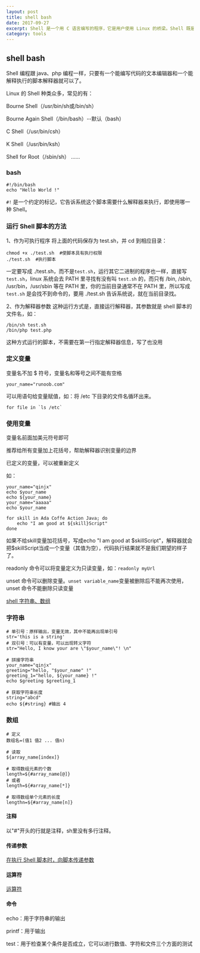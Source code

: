 ```yaml
---
layout: post
title: shell bash
date: 2017-09-27
excerpt: Shell 是一个用 C 语言编写的程序，它是用户使用 Linux 的桥梁。Shell 既是一种命令语言，又是一种程序设计语言。<br>Shell 脚本（shell script），是一种为 shell 编写的脚本程序。本文出现的 "shell编程" 都是指 shell 脚本编程，不是指开发 shell 自身。
category: tools
---
```

## shell bash

Shell 编程跟 java、php 编程一样，只要有一个能编写代码的文本编辑器和一个能解释执行的脚本解释器就可以了。

Linux 的 Shell 种类众多，常见的有：

Bourne Shell（/usr/bin/sh或/bin/sh）

Bourne Again Shell（/bin/bash）--默认（bash）

C Shell（/usr/bin/csh）

K Shell（/usr/bin/ksh）

Shell for Root（/sbin/sh）
……

### bash
```
#!/bin/bash
echo "Hello World !"
```

`#!` 是一个约定的标记，它告诉系统这个脚本需要什么解释器来执行，即使用哪一种 Shell。

### 运行 Shell 脚本的方法
1、作为可执行程序
将上面的代码保存为 test.sh，并 cd 到相应目录：

```
chmod +x ./test.sh  #使脚本具有执行权限
./test.sh  #执行脚本
```

一定要写成 ./test.sh，而不是`test.sh`，运行其它二进制的程序也一样，直接写 `test.sh`，linux 系统会去 PATH 里寻找有没有叫 `test.sh` 的，而只有 /bin, /sbin, /usr/bin，/usr/sbin 等在 PATH 里，你的当前目录通常不在 PATH 里，所以写成 `test.sh` 是会找不到命令的，要用 ./test.sh 告诉系统说，就在当前目录找。

2、作为解释器参数
这种运行方式是，直接运行解释器，其参数就是 shell 脚本的文件名，如：
```
/bin/sh test.sh
/bin/php test.php
```
这种方式运行的脚本，不需要在第一行指定解释器信息，写了也没用


### 定义变量

变量名不加 $ 符号，变量名和等号之间不能有空格
```
your_name="runoob.com"
```
可以用语句给变量赋值，如：将 /etc 下目录的文件名循环出来。
```
for file in `ls /etc`
```
### 使用变量
变量名前面加美元符号即可

推荐给所有变量加上花括号，帮助解释器识别变量的边界

已定义的变量，可以被重新定义

如：
```
your_name="qinjx"
echo $your_name
echo ${your_name}
your_name="aaaaa"
echo $your_name
```


```
for skill in Ada Coffe Action Java; do
    echo "I am good at ${skill}Script"
done
```
如果不给skill变量加花括号，写成echo "I am good at $skillScript"，解释器就会把$skillScript当成一个变量（其值为空），代码执行结果就不是我们期望的样子了。


readonly 命令可以将变量定义为只读变量，如：`readonly myUrl`

unset 命令可以删除变量。`unset variable_name`变量被删除后不能再次使用，unset 命令不能删除只读变量

[shell 字符串、数组](http://www.runoob.com/linux/linux-shell-variable.html)

### 字符串
```
# 单引号：原样输出，变量无效，其中不能再出现单引号
str='this is a string'
# 双引号：可以有变量，可以出现转义字符
str="Hello, I know your are \"$your_name\"! \n"

# 拼接字符串
your_name="qinjx"
greeting="hello, "$your_name" !"
greeting_1="hello, ${your_name} !"
echo $greeting $greeting_1

# 获取字符串长度
string="abcd"
echo ${#string} #输出 4
```

### 数组
```
# 定义
数组名=(值1 值2 ... 值n)

# 读取
${array_name[index]}

# 取得数组元素的个数
length=${#array_name[@]}
# 或者
length=${#array_name[*]}

# 取得数组单个元素的长度
lengthn=${#array_name[n]}
```
#### 注释
以"#"开头的行就是注释，sh里没有多行注释。

#### 传递参数
[在执行 Shell 脚本时，向脚本传递参数](http://www.runoob.com/linux/linux-shell-passing-arguments.html)

#### 运算符
[运算符](http://www.runoob.com/linux/linux-shell-basic-operators.html)

#### 命令
echo：用于字符串的输出

printf：用于输出

test：用于检查某个条件是否成立，它可以进行数值、字符和文件三个方面的测试
